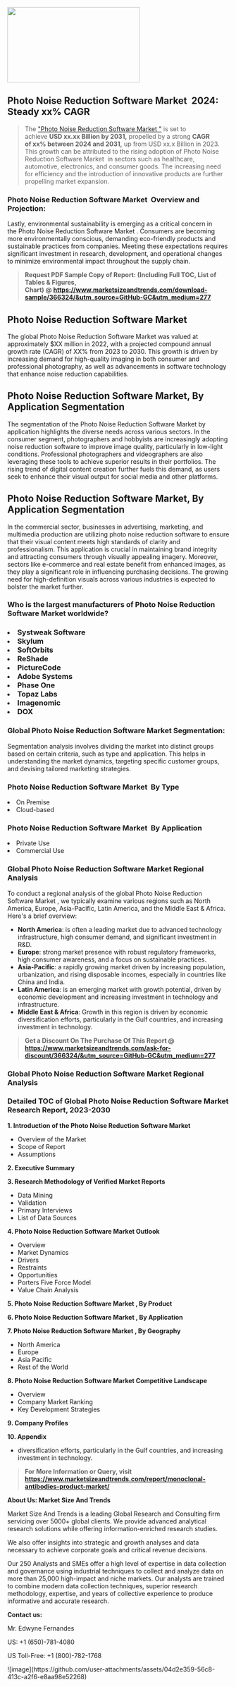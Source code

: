 <p><img class="alignnone size-medium wp-image-20088" src="https://ffe5etoiles.com/wp-content/uploads/2024/12/MST1-300x171.png" alt="" width="300" height="171" /></p><h2 id="ember46" class="ember-view reader-text-block__heading-2">Photo Noise Reduction Software Market &nbsp;2024: Steady&nbsp;xx% CAGR</h2><blockquote id="ember47" class="ember-view reader-text-block__blockquote">The&nbsp;<a class="app-aware-link " href="https://www.marketsizeandtrends.com/download-sample/366324/&utm_source=GitHub-GC&utm_medium=277" target="_blank" data-test-app-aware-link="">"Photo Noise Reduction Software Market "</a>&nbsp;is set to achieve&nbsp;<strong>USD&nbsp;xx.xx&nbsp;Billion by 2031,</strong>&nbsp;propelled by a strong&nbsp;<strong>CAGR of&nbsp;xx% between 2024 and 2031,</strong>&nbsp;up from USD xx.x Billion in 2023. This growth can be attributed to the rising adoption of&nbsp;Photo Noise Reduction Software Market &nbsp;in sectors such as healthcare, automotive, electronics, and consumer goods. The increasing need for efficiency and the introduction of innovative products are further propelling market expansion.</blockquote><h3 id="ember48" class="ember-view reader-text-block__heading-3">Photo Noise Reduction Software Market &nbsp;Overview and Projection:</h3><p id="ember49" class="ember-view reader-text-block__paragraph">Lastly, environmental sustainability is emerging as a critical concern in the&nbsp;Photo Noise Reduction Software Market . Consumers are becoming more environmentally conscious, demanding eco-friendly products and sustainable practices from companies. Meeting these expectations requires significant investment in research, development, and operational changes to minimize environmental impact throughout the supply chain.</p><blockquote id="ember50" class="ember-view reader-text-block__blockquote"><strong>Request PDF Sample Copy of Report: (Including Full TOC, List of Tables &amp; Figures, Chart)&nbsp;@&nbsp;<strong><a href="https://www.marketsizeandtrends.com/download-sample/366324/&utm_source=GitHub-GC&utm_medium=277" target="_blank">https://www.marketsizeandtrends.com/download-sample/366324/&utm_source=GitHub-GC&utm_medium=277</a></strong></strong></blockquote><h3 class=""> <h2>Photo Noise Reduction Software Market</h2><p>The global Photo Noise Reduction Software Market was valued at approximately $XX million in 2022, with a projected compound annual growth rate (CAGR) of XX% from 2023 to 2030. This growth is driven by increasing demand for high-quality imaging in both consumer and professional photography, as well as advancements in software technology that enhance noise reduction capabilities.</p><h2>Photo Noise Reduction Software Market, By Application Segmentation</h2><p>The segmentation of the Photo Noise Reduction Software Market by application highlights the diverse needs across various sectors. In the consumer segment, photographers and hobbyists are increasingly adopting noise reduction software to improve image quality, particularly in low-light conditions. Professional photographers and videographers are also leveraging these tools to achieve superior results in their portfolios. The rising trend of digital content creation further fuels this demand, as users seek to enhance their visual output for social media and other platforms.</p><h2>Photo Noise Reduction Software Market, By Application Segmentation</h2><p>In the commercial sector, businesses in advertising, marketing, and multimedia production are utilizing photo noise reduction software to ensure that their visual content meets high standards of clarity and professionalism. This application is crucial in maintaining brand integrity and attracting consumers through visually appealing imagery. Moreover, sectors like e-commerce and real estate benefit from enhanced images, as they play a significant role in influencing purchasing decisions. The growing need for high-definition visuals across various industries is expected to bolster the market further.</p></h3><h3 id="" class="">Who is the largest manufacturers of&nbsp;Photo Noise Reduction Software Market  worldwide?</h3><h3 class=""></Li><Li>Systweak Software</Li><Li> Skylum</Li><Li> SoftOrbits</Li><Li> ReShade</Li><Li> PictureCode</Li><Li> Adobe Systems</Li><Li> Phase One</Li><Li> Topaz Labs</Li><Li> Imagenomic</Li><Li> DOX</h3><h3 id="ember53" class="ember-view reader-text-block__heading-3">Global&nbsp;Photo Noise Reduction Software Market  Segmentation:</h3><p id="ember54" class="ember-view reader-text-block__paragraph">Segmentation analysis involves dividing the market into distinct groups based on certain criteria, such as type and application. This helps in understanding the market dynamics, targeting specific customer groups, and devising tailored marketing strategies.</p><h3 id="" class="">Photo Noise Reduction Software Market &nbsp;By Type</h3><p></Li><Li>On Premise</Li><Li> Cloud-based</p><h3 id="" class="">Photo Noise Reduction Software Market &nbsp;By Application</h3><p class=""></Li><Li>Private Use</Li><Li> Commercial Use</p><h3 id="ember62" class="ember-view reader-text-block__heading-3">Global Photo Noise Reduction Software Market  Regional Analysis</h3><p id="ember63" class="ember-view reader-text-block__paragraph">To conduct a regional analysis of the global Photo Noise Reduction Software Market , we typically examine various regions such as North America, Europe, Asia-Pacific, Latin America, and the Middle East &amp; Africa. Here's a brief overview:</p><ul><li><strong>North America</strong>: is often a leading market due to advanced technology infrastructure, high consumer demand, and significant investment in R&amp;D.</li><li><strong>Europe</strong>: strong market presence with robust regulatory frameworks, high consumer awareness, and a focus on sustainable practices.</li><li><strong>Asia-Pacific</strong>: a rapidly growing market driven by increasing population, urbanization, and rising disposable incomes, especially in countries like China and India.</li><li><strong>Latin America</strong>: is an emerging market with growth potential, driven by economic development and increasing investment in technology and infrastructure.</li><li><strong>Middle East &amp; Africa</strong>: Growth in this region is driven by economic diversification efforts, particularly in the Gulf countries, and increasing investment in technology.</li></ul><blockquote id="ember61" class="ember-view reader-text-block__blockquote"><strong>Get a Discount On The Purchase Of This Report @ <strong><a href="https://html-cleaner.com/" target="">https://www.marketsizeandtrends.com/ask-for-discount/366324/&utm_source=GitHub-GC&utm_medium=277</a></strong></strong></blockquote><h3 id="ember62" class="ember-view reader-text-block__heading-3">Global Photo Noise Reduction Software Market  Regional Analysis</h3><h3 id="" class="">Detailed TOC of Global Photo Noise Reduction Software Market  Research Report, 2023-2030</h3><p id="" class=""><strong>1. Introduction of the Photo Noise Reduction Software Market </strong></p><ul><li>Overview of the Market</li><li>Scope of Report</li><li>Assumptions</li></ul><p id="" class=""><strong>2. Executive Summary</strong></p><p id="" class=""><strong>3. Research Methodology of Verified Market Reports</strong></p><ul><li>Data Mining</li><li>Validation</li><li>Primary Interviews</li><li>List of Data Sources</li></ul><p id="" class=""><strong>4. Photo Noise Reduction Software Market  Outlook</strong></p><ul><li>Overview</li><li>Market Dynamics</li><li>Drivers</li><li>Restraints</li><li>Opportunities</li><li>Porters Five Force Model</li><li>Value Chain Analysis</li></ul><p id="" class=""><strong>5. Photo Noise Reduction Software Market , By Product</strong></p><p id="" class=""><strong>6. Photo Noise Reduction Software Market , By Application</strong></p><p id="" class=""><strong>7. Photo Noise Reduction Software Market , By Geography</strong></p><ul><li>North America</li><li>Europe</li><li>Asia Pacific</li><li>Rest of the World</li></ul><p id="" class=""><strong>8. Photo Noise Reduction Software Market  Competitive Landscape</strong></p><ul><li>Overview</li><li>Company Market Ranking</li><li>Key Development Strategies</li></ul><p id="" class=""><strong>9. Company Profiles</strong></p><p id="" class=""><strong>10. Appendix</strong></p><ul><li>diversification efforts, particularly in the Gulf countries, and increasing investment in technology.</li></ul><blockquote id="ember65" class="ember-view reader-text-block__blockquote"><strong>For More Information or Query, visit <strong><strong><a href="https://html-cleaner.com/" target="">https://www.marketsizeandtrends.com/report/monoclonal-antibodies-product-market/</a></strong></strong></strong></blockquote><p id="" class=""><strong>About Us: Market Size And Trends</strong></p><p id="" class="">Market Size And Trends is a leading Global Research and Consulting firm servicing over 5000+ global clients. We provide advanced analytical research solutions while offering information-enriched research studies.</p><p id="" class="">We also offer insights into strategic and growth analyses and data necessary to achieve corporate goals and critical revenue decisions.</p><p id="" class="">Our 250 Analysts and SMEs offer a high level of expertise in data collection and governance using industrial techniques to collect and analyze data on more than 25,000 high-impact and niche markets. Our analysts are trained to combine modern data collection techniques, superior research methodology, expertise, and years of collective experience to produce informative and accurate research.</p><p id="" class=""><strong>Contact us:</strong></p><p id="" class="">Mr. Edwyne Fernandes</p><p id="" class="">US: +1 (650)-781-4080</p><p id="" class="">US Toll-Free: +1 (800)-782-1768</p>
![image](https://github.com/user-attachments/assets/04d2e359-56c8-413c-a2f6-e8aa98e52268)

